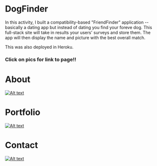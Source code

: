 # DogFinder

In this activity, I built a compatibility-based "FriendFinder" application -- basically a dating app but instead of dating you find your foreve dog. This full-stack site will take in results your users' surveys and store them. The app will then display the name and picture with the best overall match.

This was also deployed in Heroku.

### Click on pics for link to page!!
# About
[![Alt text](app/data/images/about.png)](https://gabietaylor.github.io/Basic-Portfolio/index.html)
# Portfolio
[![Alt text](app/data/images/portfolio.png)](https://gabietaylor.github.io/Basic-Portfolio/portfolio.html)
# Contact
[![Alt text](app/data/images/contact.png)](https://gabietaylor.github.io/Basic-Portfolio/contact.html)